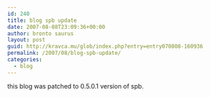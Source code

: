 ```yaml
---
id: 240
title: blog spb update
date: 2007-08-08T23:09:36+00:00
author: bronto saurus
layout: post
guid: http://kravca.mu/glob/index.php?entry=entry070808-160936
permalink: /2007/08/blog-spb-update/
categories:
  - blog
---
```

this blog was patched to 0.5.0.1 version of spb.